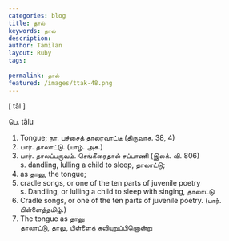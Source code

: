 ```yaml
---
categories: blog
title: தால்
keywords: தால்
description: 
author: Tamilan
layout: Ruby
tags: 
 
permalink: தால்
featured: /images/ttak-48.png
---
```

  
[ tāl ]  
  
பெ. tālu  
1. Tongue; நா. பச்சைத் தாலரவாட்டீ (திருவாச. 38, 4)  
2. பார். தாலாட்டு. (யாழ். அக.)  
3. பார். தாலப்பருவம். செங்கீரைதால் சப்பாணி (இலக். வி. 806)  
s. dandling, lulling a child to sleep, தாலாட்டு;  
2. as தாலு, the tongue;  
3. cradle songs, or one of the ten parts of juvenile poetry  
s. Dandling, or lulling a child to sleep with singing, தாலாட்டு  
2. Cradle songs, or one of the ten parts of juvenile poetry. (பார். பிள்ளைத்தமிழ்.)  
3. The tongue as தாலு  
தாலாட்டு, தாலு, பிள்ளைக் கவியுறுப்பினொன்று